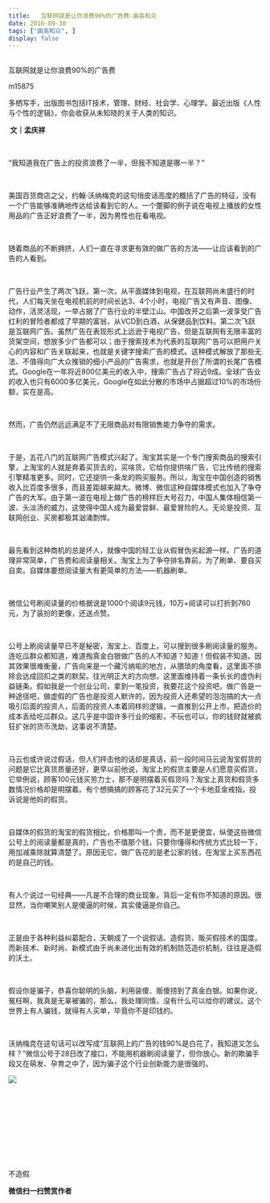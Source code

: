 ```yaml
---
title:   互联网就是让你浪费90%的广告费-曲高和众
date: 2016-09-30
tags: ["曲高和众", ]
display: false
---
```



## 



互联网就是让你浪费90%的广告费




m15875




多栖写手，出版图书包括IT技术，管理、财经、社会学、心理学。最近出版《人性与个性的逻辑》，你会收获从未知晓的关于人类的知识。


**&nbsp;文｜孟庆祥**

&nbsp;

“我知道我在广告上的投资浪费了一半，但我不知道是哪一半？”

&nbsp;

美国百货商店之父，约翰·沃纳梅克的这句俏皮话高度的概括了广告的特征，没有一个广告能够准确地传达给该看到它的人。一个蹩脚的例子说在电视上播放的女性用品的广告正好浪费了一半，因为男性也在看电视。

&nbsp;

随着商品的不断拥挤，人们一直在寻求更有效的做广告的方法——让应该看到的广告的人看到。

&nbsp;

广告行业产生了两次飞跃，第一次，从平面媒体到电视，在互联网尚未盛行的时代，人们每天坐在电视机前的时间长达3、4个小时，电视广告又有声音、图像、动作，活灵活现，一举占据了广告行业的半壁江山。中国改开之后第一波享受广告红利的冒险者都成了早期的富翁，从VCD到白酒，从保健品到饮料。第二次飞跃是互联网广告。虽然广告在表现形式上远逊于电视广告，但是互联网有无限丰富的货架空间，想放多少广告都可以；由于搜索技术为代表的互联网广告可以把用户关心的内容和广告关联起来，也就是关键字搜索广告的模式。这种模式解放了那些无法、不值得向广大众推销的细小产品的广告需求，也就是开创了所谓的长尾广告模式。Google在一年将近800亿美元的收入中，搜索广告占了将近9成。全球广告业的收入也只有6000多亿美元，Google在如此分散的市场中占据超过10%的市场份额，实在是高。

&nbsp;

然而，广告仍然远远满足不了无限商品对有限销售能力争夺的需求。

&nbsp;

于是，五花八门的互联网广告模式兴起了。淘宝其实是一个专门搜索商品的搜索引擎，上淘宝的人就是奔着买货去的，买啥货，它给你提供啥广告，它比传统的搜索引擎精准更多。同时，它还提供一条龙的购买服务。所以，淘宝在中国创造的销售收入比百度多很多，而且差距越来越大。微博、微信这种自媒体模式也加入了争夺广告的大军。由于第一波在电视上做广告的榜样巨大号召力，中国人集体相信第一波、头淡汤的威力，这使得中国人成为最爱尝鲜、最爱冒险的人。无论是投资、互联网创业、买房都极其汹涌剽悍。

&nbsp;

最先看到这种商机的总是坏人，就像中国的轻工业从假冒伪劣起源一样。广告的道理非常简单，广告费和阅读量相关。淘宝上为了争夺排名靠前，为了刷单、要自买自卖。自媒体要想阅读量大有更简单的方法——机器刷单。

&nbsp;

微信公号刷阅读量的价格据说是1000个阅读9元钱，10万+阅读可以打折到760元，为了装扮的更像，还送点赞。

&nbsp;

公号上刷阅读量早已不是秘密，淘宝上、百度上，可以搜到很多刷阅读量的服务。连吃瓜群众都知道，难道掏真金白银做广告的人不知道？知道！但假装不知道。因其效果很难衡量，广告向来是一个藏污纳垢的地方，从猥琐的角度看，这里面不排除会达成回扣之类的默契。往光明正大的方向想，这里面维持着一条长长的虚伪利益链条。假如我是一个创业公司，拿到一笔投资，我要花这个投资吧，做广告是一种途径吧，做虚假的广告也是投资人默许的，因为投资人还希望的泡泡搞的大一点吸引后面的投资人，后面的投资人本着同样的逻辑，一直推到公开上市，把造价的成本丢给吃瓜群众。这几乎是中国许多行业的缩影，不玩也可以，你的钱财就被疯狂扩张的货币洗劫，这事说不清楚。

&nbsp;

马云也或许说过假话，但人们抨击他的话却是真话，前一段时间马云说淘宝假货的问题是它比真货质量还好，更早以前他说，淘宝上的假货主要是人们愿意买假货，它举例说，顾客100元钱买劳力士，那不是明摆着买假货吗？淘宝上真货和假货多数情况价格却是明摆着。有个想搞搞的顾客花了32元买了一个卡地亚金戒指，投诉说是他妈的假货。

&nbsp;

自媒体的假货的淘宝的假货相比，价格那叫一个贵，而不是更便宜，纵使这些微信公号上的阅读量都是真的，广告也不值那个钱，只要你懂得和传统方式比较一下，用加减乘除就算清楚了。原因无它，做广告花的是老公家的钱，在淘宝上买东西花的是自己的钱。

&nbsp;

有人个说过一句经典——凡是不合理的商业现象，背后一定有你不知道的原因。很显然，当你嘲笑别人是傻逼的时候，其实傻逼是你自己。

&nbsp;

正是由于各种利益纠葛配合，天朝成了一个说假话、造假货、贩买假技术的国度。而新技术、新时尚、新模式由于尚未进化出有效的机制防范造价机制，往往是造假的沃土。

&nbsp;

假设你是骗子，恭喜你聪明的头脑，利用装傻、贩傻捞到了真金白银。如果你说，冤枉啊，我真是无辜被骗的，那么，我处理同情，没有什么可以给你的建议。这个世界上有人骗钱，就得有人买单，毕竟你不是印钱的。





&nbsp;

沃纳梅克在这句话可以改写成“互联网上的广告的钱90%是白花了，我知道又怎么样？”微信公号于28日改了接口，不能用机器刷阅读量了，但你放心。新的欺骗手段又在萌发、孕育之中了，因为骗子这个行业创新能力是很强的。



**<img data-s="300,640" data-type="jpeg" src="http://mmbiz.qpic.cn/mmbiz/fxGMiaL5Zj1j8078jfvDtJo7fUS24zfgmfc7nuCJAM6Cic1x9xDX4w4YX0uDaiarWT6uKXbBHsHVrkrzg1qo4ic27Q/0?wx_fmt=jpeg" data-ratio="1" data-w="430"/>**

&nbsp;

&nbsp;

&nbsp;

&nbsp;

&nbsp;



不造假


**微信扫一扫赞赏作者**